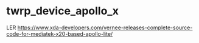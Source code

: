 # twrp_device_apollo_x
LER https://www.xda-developers.com/vernee-releases-complete-source-code-for-mediatek-x20-based-apollo-lite/
